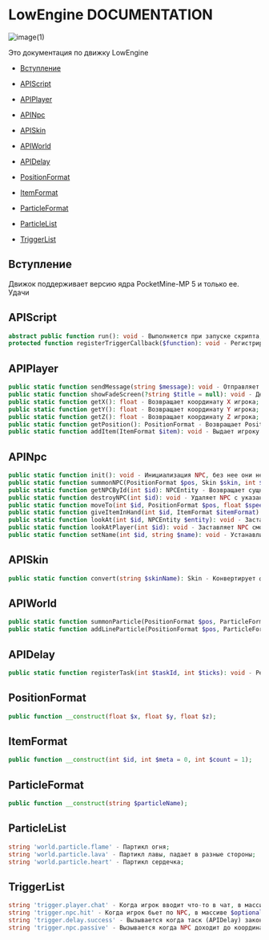 # LowEngine DOCUMENTATION

![image(1)](https://github.com/puLsEeDownload/LowEngine/assets/154051064/4cad5827-a371-40dc-9336-dcd9ba14488f)

Это документация по движку LowEngine

* [Вступление](#main)
* [APIScript](#script)

* [APIPlayer](#player)
* [APINpc](#npc)
* [APISkin](#skin)
* [APIWorld](#world)
* [APIDelay](#delay)

* [PositionFormat](#positionform)
* [ItemFormat](#itemform)
* [ParticleFormat](#particleform)

* [ParticleList](#particlelist)
* [TriggerList](#triggerlist)

<a id="main"></a>

## Вступление
Движок поддерживает версию ядра PocketMine-MP 5 и только ее.
Удачи

<a id="script"></a>

## APIScript 
```php
abstract public function run(): void - Выполняется при запуске скрипта;
protected function registerTriggerCallback($function): void - Регистрирует функцию с триггером каллбэков (туда приходят триггеры);
```

<a id="player"></a>

## APIPlayer
```php
public static function sendMessage(string $message): void - Отправляет игроку сообщение в чат;
public static function showFadeScreen(?string $title = null): void - Делает игроку экран затемненым (с помощью эффекта) на 5 секунд. Если параметр не пуст, то отправляет титл вместе с темным экраном;
public static function getX(): float - Возвращает координату X игрока;
public static function getY(): float - Возвращает координату Y игрока;
public static function getZ(): float - Возвращает координату Z игрока;
public static function getPosition(): PositionFormat - Возвращает PositionFormat;
public static function addItem(ItemFormat $item): void - Выдает игроку предмет в инвентарь;
```

<a id="npc"></a>

## APINpc
```php
public static function init(): void - Инициализация NPC, без нее они не будут спавнится;
public static function summonNPC(PositionFormat $pos, Skin $skin, int $id): void - Спавнит NPC в нужном месте, с нужным скином и айди;
public static function getNPCById(int $id): NPCEntity - Возвращает сущность NPC по айди;
public static function destroyNPC(int $id): void - Удаляет NPC с указанным айди;
public static function moveTo(int $id, PositionFormat $pos, float $speed): void - Заставляет двигаться NPC к указанным координатам с указанной скоростью;
public static function giveItemInHand(int $id, ItemFormat $itemFormat): void - Дает в руки NPC предмет;
public static function lookAt(int $id, NPCEntity $entity): void - Заставляет NPC смотреть на другого NPC;
public static function lookAtPlayer(int $id): void - Заставляет NPC смотреть на игрока
public static function setName(int $id, string $name): void - Устанавливает имя NPC сверху
```

<a id="skin"></a>

## APISkin
```php
public static function convert(string $skinName): Skin - Конвертирует файл из plugin_data/LowEngine/skins/ в используемый везде Skin. Вводить $skinName нужно без .png;
```

<a id="world"></a>

## APIWorld
```php
public static function summonParticle(PositionFormat $pos, ParticleFormat $particle): void - Спавнит указанный партикл на указанной позиции;
public static function addLineParticle(PositionFormat $pos, ParticleFormat $particle, int $radius): void - Спавнит небольшую линию из партиклов на указанной позиции и с указанным радиусом;
```

<a id="delay"></a>

## APIDelay
```php
public static function registerTask(int $taskId, int $ticks): void - Регистирует таск с айди. Так-же, стоит не забывать что в одной секунде 20 тиков. При выполнении вызывает trigger.delay.success;
```

<a id="positionform"></a>

## PositionFormat
```php
public function __construct(float $x, float $y, float $z);
```

<a id="itemform"></a>

## ItemFormat
```php
public function __construct(int $id, int $meta = 0, int $count = 1);
```

<a id="particleform"></a>

## ParticleFormat
```php
public function __construct(string $particleName);
```

<a id="particlelist"></a>

## ParticleList
```php
string 'world.particle.flame' - Партикл огня;
string 'world.particle.lava' - Партикл лавы, падает в разные стороны;
string 'world.particle.heart' - Партикл сердечка;
```

<a id="triggerlist"></a>

## TriggerList
```php
string 'trigger.player.chat' - Когда игрок вводит что-то в чат, в массиве $optional передается сообщение message;
string 'trigger.npc.hit' - Когда игрок бьет по NPC, в массиве $optional передается айди NPC id;
string 'trigger.delay.success' - Вызывается когда таск (APIDelay) закончен;
string 'trigger.npc.passive' - Вызывается когда NPC доходит до координат, передается в массив ($optional) айди NPC id;
```
